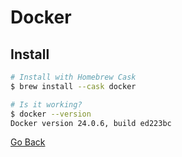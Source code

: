 # Docker

## Install
```bash
# Install with Homebrew Cask
$ brew install --cask docker

# Is it working?
$ docker --version
Docker version 24.0.6, build ed223bc
```

[Go Back](./README.md)
